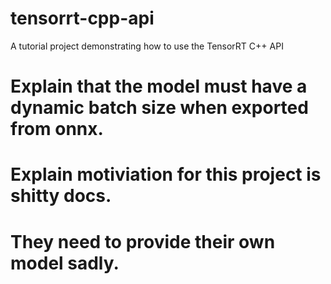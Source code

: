 # tensorrt-cpp-api
A tutorial project demonstrating how to use the TensorRT C++ API

# Explain that the model must have a dynamic batch size when exported from onnx.
# Explain motiviation for this project is shitty docs. 
# They need to provide their own model sadly. 